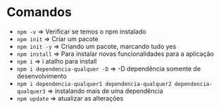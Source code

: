 # Comandos
* `npm -v` => Verificar se temos o npm instalado
* `npm init` => Criar um pacote
* `npm init -y` => Criando um pacote, marcando tudo yes
* `npm install` => Para instalar novas funcionalidades para a aplicação
* `npm i` => i atalho para install
* `npm i dependencia-qualquer -D` => -D dependência somente de desenvolvimento
* `npm i dependencia-qualquer1 dependencia-qualquer2 dependencia-qualquer3` => instalando mais de uma dependência
* `npm update` => atualizar as alterações